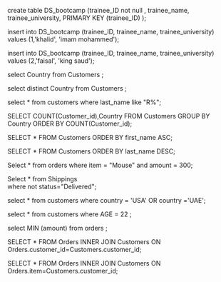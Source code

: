 create table DS_bootcamp (trainee_ID not null , trainee_name, trainee_university, PRIMARY KEY (trainee_ID) );


insert into DS_bootcamp (trainee_ID, trainee_name, trainee_university) values (1,'khalid', 'imam mohammed');

insert into DS_bootcamp (trainee_ID, trainee_name, trainee_university) values (2,'faisal', 'king saud');

select Country from Customers ; 

select distinct Country from Customers ; 

select * from customers where last_name like "R%";

SELECT COUNT(Customer_id),Country FROM Customers
GROUP BY Country
ORDER BY COUNT(Customer_id);

SELECT * FROM Customers ORDER BY first_name ASC;

SELECT * FROM Customers ORDER BY last_name DESC;

Select * from orders 
where item = "Mouse" and amount = 300;


Select * from Shippings                    
where  not status="Delivered";



select * from customers where country = 'USA' OR country ='UAE';


select * from customers where AGE = 22 ;

select MIN (amount) from orders ; 



SELECT *	FROM Orders	INNER JOIN Customers
ON Orders.customer_id=Customers.customer_id;


SELECT *	FROM Orders	INNER JOIN Customers
ON Orders.item=Customers.customer_id;






 

